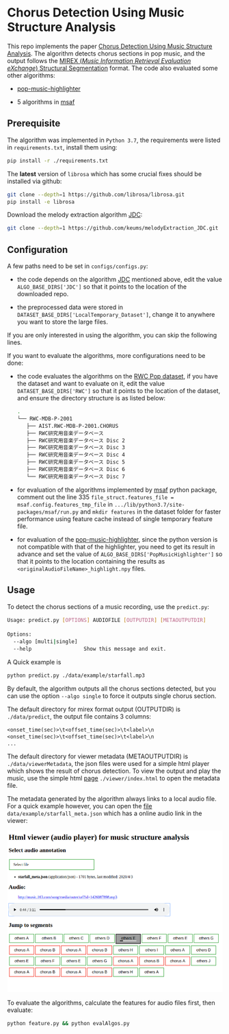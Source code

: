 # Chorus Detection Using Music Structure Analysis

This repo implements the paper [Chorus Detection Using Music Structure Analysis](https://null). The algorithm detects chorus sections in pop music, and the output follows the [MIREX (*Music Information Retrieval Evaluation eXchange*) Structural Segmentation](https://www.music-ir.org/mirex/wiki/2017:Structural_Segmentation) format. The code also evaluated some other algorithms:

- [pop-music-highlighter](https://github.com/remyhuang/pop-music-highlighter)

- 5 algorithms in [msaf](https://github.com/urinieto/msaf)

## Prerequisite

The algorithm was implemented in `Python 3.7`, the requirements were listed in `requirements.txt`, install them using:

```bash
pip install -r ./requirements.txt
```

The **latest** version of `librosa` which has some crucial fixes should be installed via github:

```bash
git clone --depth=1 https://github.com/librosa/librosa.git
pip install -e librosa
```

Download the melody extraction algorithm [JDC](https://github.com/keums/melodyExtraction_JDC):

```bash
git clone --depth=1 https://github.com/keums/melodyExtraction_JDC.git
```

## Configuration

A few paths need to be set in `configs/configs.py`:

- the code depends on the algorithm [JDC](https://github.com/keums/melodyExtraction_JDC) mentioned above, edit the value `ALGO_BASE_DIRS['JDC']` so that it points to the location of the downloaded repo.

- the preprocessed data were stored in `DATASET_BASE_DIRS['LocalTemporary_Dataset']`, change it to anywhere you want to store the large files.

If you are only interested in using the algorithm, you can skip the following lines.

If you want to evaluate the algorithms, more configurations need to be done:

- the code evaluates the algorithms on the [RWC Pop dataset](https://archives.ismir.net/ismir2002/paper/000049.pdf), if you have the dataset and want to evaluate on it, edit the value `DATASET_BASE_DIRS['RWC']` so that it points to the location of the dataset, and ensure the directory structure is as listed below:

    ```bash
    .
    └── RWC-MDB-P-2001
       ├── AIST.RWC-MDB-P-2001.CHORUS
       ├── RWC研究用音楽データベース
       ├── RWC研究用音楽データベース Disc 2
       ├── RWC研究用音楽データベース Disc 3
       ├── RWC研究用音楽データベース Disc 4
       ├── RWC研究用音楽データベース Disc 5
       ├── RWC研究用音楽データベース Disc 6
       └── RWC研究用音楽データベース Disc 7
    ```

- for evaluation of the algorithms implemented by [msaf](https://github.com/urinieto/msaf) python package, comment out the line 335 `file_struct.features_file = msaf.config.features_tmp_file` in `.../lib/python3.7/site-packages/msaf/run.py` and `mkdir features` in the dataset folder for faster performance using feature cache instead of single temporary feature file.

- for evaluation of the [pop-music-highlighter](https://github.com/remyhuang/pop-music-highlighter), since the python version is not compatible with that of the highlighter, you need to get its result in advance and set the value of `ALGO_BASE_DIRS['PopMusicHighlighter']` so that it points to the location containing the results as `<originalAudioFileName>_highlight.npy` files.

## Usage

To detect the chorus sections of a music recording, use the `predict.py`:

```bash
Usage: predict.py [OPTIONS] AUDIOFILE [OUTPUTDIR] [METAOUTPUTDIR]

Options:
  --algo [multi|single]
  --help                 Show this message and exit.

```

A Quick example is

```bash
python predict.py ./data/example/starfall.mp3
```

By default, the algorithm outputs all the chorus sections detected, but you can use the option `--algo single` to force it outputs single chorus section.

The default directory for mirex format output (OUTPUTDIR) is `./data/predict`, the output file contains 3 columns:

```
<onset_time(sec)>\t<offset_time(sec)>\t<label>\n
<onset_time(sec)>\t<offset_time(sec)>\t<label>\n
...
```

The default directory for viewer metadata (METAOUTPUTDIR) is `./data/viewerMetadata`, the json files were used for a simple html player which shows the result of chorus detection. To view the output and play the music, use the simple html [page](viewer/index.html) `./viewer/index.html` to open the metadata file.

The metadata generated by the algorithm always links to a local audio file. For a quick example however, you can open the [file](data/example/starfall_meta.json) `data/example/starfall_meta.json` which has a online audio link in the viewer:

![Audio player example](viewer/screenshot/example.png)

To evaluate the algorithms, calculate the features for audio files first, then evaluate:
```bash
python feature.py && python evalAlgos.py
```